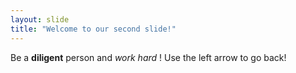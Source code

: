 ```yaml
---
layout: slide
title: "Welcome to our second slide!"
---
```

Be a **diligent** person and *work hard* !
Use the left arrow to go back!